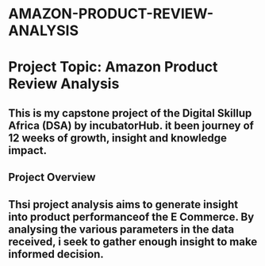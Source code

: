 # AMAZON-PRODUCT-REVIEW-ANALYSIS
# Project Topic: Amazon Product Review Analysis
## This is my capstone project of the Digital Skillup Africa (DSA) by incubatorHub. it been journey of 12 weeks of growth, insight and knowledge impact. 

## Project Overview
## Thsi project analysis aims to generate insight into product performanceof the E Commerce. By analysing the various parameters in the data received, i seek to gather enough insight to make informed decision.
